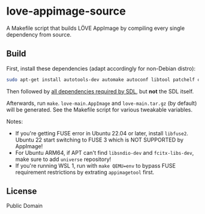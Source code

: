 love-appimage-source
=====

A Makefile script that builds LÖVE AppImage by compiling every single dependency from source.

Build
-----

First, install these dependencies (adapt accordingly for non-Debian distro):

```sh
sudo apt-get install autotools-dev automake autoconf libtool patchelf curl pkg-config
```

Then followed by [all dependencies required by SDL](https://github.com/libsdl-org/SDL/blob/SDL2/docs/README-linux.md#build-dependencies), but **not** the SDL itself.

Afterwards, run `make`. `love-main.AppImage` and `love-main.tar.gz` (by default) will be generated. See the Makefile script for various tweakable variables.

Notes:
* If you're getting FUSE error in Ubuntu 22.04 or later, install `libfuse2`. Ubuntu 22 start switching to FUSE 3 which is NOT SUPPORTED by AppImage!
* For Ubuntu ARM64, if APT can't find `libsndio-dev` and `fcitx-libs-dev`, make sure to add `universe` repository!
* If you're running WSL 1, run with `make QEMU=env` to bypass FUSE requirement restrictions by extrating `appimagetool` first.

License
-----

Public Domain
